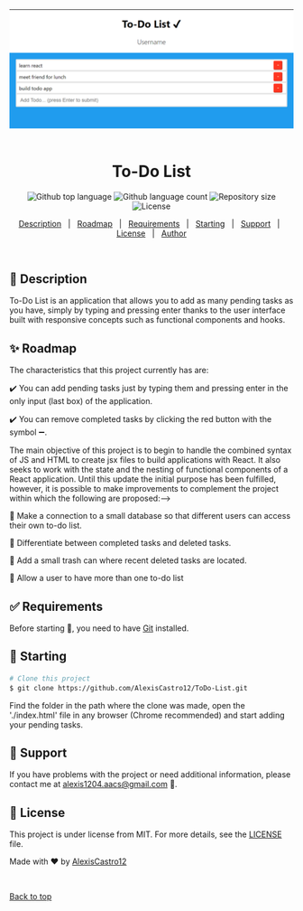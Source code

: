 <div align="center" id="top"> 
  <img src="ToDo-List.png" alt="To-Do List" />
  &#xa0;
</div>

<h1 align="center">To-Do List</h1>

<p align="center">
  <img alt="Github top language" src="https://img.shields.io/github/languages/top/AlexisCastro12/ToDo-List?color=56BEB8">

  <img alt="Github language count" src="https://img.shields.io/github/languages/count/AlexisCastro12/ToDo-List?color=56BEB8">

  <img alt="Repository size" src="https://img.shields.io/github/repo-size/AlexisCastro12/ToDo-List?color=56BEB8">

  <img alt="License" src="https://img.shields.io/github/license/AlexisCastro12/ToDo-List?color=56BEB8">
</p>

<p align="center">
  <a href="#dart-description">Description</a> &#xa0; | &#xa0; 
  <a href="#sparkles-roadmap">Roadmap</a> &#xa0; | &#xa0;
  <a href="#white_check_mark-requirements">Requirements</a> &#xa0; | &#xa0;
  <a href="#checkered_flag-starting">Starting</a> &#xa0; | &#xa0;
  <a href="#wrench-support">Support</a> &#xa0; | &#xa0;
  <a href="#memo-license">License</a> &#xa0; | &#xa0;
  <a href="https://github.com/AlexisCastro12" target="_blank">Author</a>
</p>

<br>

## :dart: Description

To-Do List is an application that allows you to add as many pending tasks as you have, simply by typing and pressing enter thanks to the user interface built with responsive concepts such as functional components and hooks.

## :sparkles: Roadmap

The characteristics that this project currently has are:

:heavy_check_mark: You can add pending tasks just by typing them and pressing enter in the only input (last box) of the application.

:heavy_check_mark: You can remove completed tasks by clicking the red button with the symbol :heavy_minus_sign:.

The main objective of this project is to begin to handle the combined syntax of JS and HTML to create jsx files to build applications with React. It also seeks to work with the state and the nesting of functional components of a React application. Until this update the initial purpose has been fulfilled, however, it is possible to make improvements to complement the project within which the following are proposed:-->

:pushpin: Make a connection to a small database so that different users can access their own to-do list.

:pushpin: Differentiate between completed tasks and deleted tasks.

:pushpin: Add a small trash can where recent deleted tasks are located.

:pushpin: Allow a user to have more than one to-do list

## :white_check_mark: Requirements

Before starting :checkered_flag:, you need to have [Git](https://git-scm.com) installed.

## :checkered_flag: Starting

```bash
# Clone this project
$ git clone https://github.com/AlexisCastro12/ToDo-List.git

```

Find the folder in the path where the clone was made, open the './index.html' file in any browser (Chrome recommended) and start adding your pending tasks.

## :wrench: Support

If you have problems with the project or need additional information, please contact me at <alexis1204.aacs@gmail.com> :e-mail:.

## :memo: License

This project is under license from MIT. For more details, see the [LICENSE](LICENSE) file.

Made with :heart: by <a href="https://github.com/AlexisCastro12" target="_blank">AlexisCastro12</a>

&#xa0;

<a href="#top">Back to top</a>
